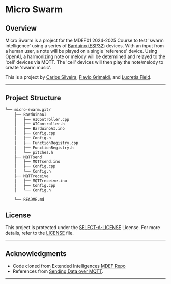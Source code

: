 # Micro Swarm 

##  Overview

Micro Swarm is a project for the MDEF01 2024-2025 Course to test 'swarm intelligence' using a series of [Barduino (ESP32)](https://fablabbcn-projects.gitlab.io/electronics/barduino-docs/) devices. With an input from a human user, a note will be played on a single 'reference' device. Using OpenAI, a harmonizing note or melody will be determined and relayed to the 'cell' devices via MQTT. The 'cell' devices will then play the note/melody to create 'swarm music'. 

This is a project by [Carlos Silveira](https://carlossilveiradesign.gitbook.io/mdef-diary), [Flavio Grimaldi](https://flavio-grimaldi-students-iaac.gitbook.io/mdef_flavio_grimaldi), and [Lucretia Field](https://lkfield.github.io/mdef/). 

---

##  Project Structure

```sh
└── micro-swarm.git/
    ├── BarduinoAI
    │   ├── AIController.cpp
    │   ├── AIController.h
    │   ├── BarduinoAI.ino
    │   ├── Config.cpp
    │   ├── Config.h
    │   ├── FunctionRegistry.cpp
    │   ├── FunctionRegistry.h
    │   └── pitches.h
    ├── MQTTsend
    │   ├── MQTTsend.ino
    │   ├── Config.cpp
    │   └── Config.h
	├── MQTTreceive
    │   ├── MQTTreceive.ino
    │   ├── Config.cpp
    │   └── Config.h

    └── README.md
```

##  License

This project is protected under the [SELECT-A-LICENSE](https://choosealicense.com/licenses) License. For more details, refer to the [LICENSE](https://choosealicense.com/licenses/) file.

---

##  Acknowledgments

- Code cloned from Extended Intelligences [MDEF Repo](https://github.com/matta-pie/MDEF)
- References from [Sending Data over MQTT](https://docs.arduino.cc/tutorials/uno-wifi-rev2/uno-wifi-r2-mqtt-device-to-device/).


---
